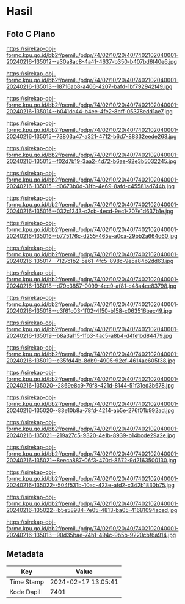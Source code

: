 # Hasil

## Foto C Plano

https://sirekap-obj-formc.kpu.go.id/bb2f/pemilu/pdpr/74/02/10/20/40/7402102040001-20240216-135012--a30a8ac8-4a41-4637-b350-b407bd6f40e6.jpg

https://sirekap-obj-formc.kpu.go.id/bb2f/pemilu/pdpr/74/02/10/20/40/7402102040001-20240216-135013--18716ab8-a406-4207-bafd-1bf792942f49.jpg

https://sirekap-obj-formc.kpu.go.id/bb2f/pemilu/pdpr/74/02/10/20/40/7402102040001-20240216-135014--b041dc44-b4ee-4fe2-8bff-05378edd1ae7.jpg

https://sirekap-obj-formc.kpu.go.id/bb2f/pemilu/pdpr/74/02/10/20/40/7402102040001-20240216-135015--73803a47-a321-4712-b6d7-88332eede263.jpg

https://sirekap-obj-formc.kpu.go.id/bb2f/pemilu/pdpr/74/02/10/20/40/7402102040001-20240216-135015--f02d7b19-3aa2-4d72-b6ae-92e3b5032245.jpg

https://sirekap-obj-formc.kpu.go.id/bb2f/pemilu/pdpr/74/02/10/20/40/7402102040001-20240216-135015--d0673b0d-31fb-4e69-8afd-c45581ad744b.jpg

https://sirekap-obj-formc.kpu.go.id/bb2f/pemilu/pdpr/74/02/10/20/40/7402102040001-20240216-135016--032c1343-c2cb-4ecd-9ec1-207e1d637b1e.jpg

https://sirekap-obj-formc.kpu.go.id/bb2f/pemilu/pdpr/74/02/10/20/40/7402102040001-20240216-135016--b775176c-d255-465e-a0ca-29bb2a664d60.jpg

https://sirekap-obj-formc.kpu.go.id/bb2f/pemilu/pdpr/74/02/10/20/40/7402102040001-20240216-135017--7127c1b2-5e61-4fc5-898c-9e5a84b2dd63.jpg

https://sirekap-obj-formc.kpu.go.id/bb2f/pemilu/pdpr/74/02/10/20/40/7402102040001-20240216-135018--d79c3857-0099-4cc9-af81-c48a4ce83798.jpg

https://sirekap-obj-formc.kpu.go.id/bb2f/pemilu/pdpr/74/02/10/20/40/7402102040001-20240216-135018--c3f61c03-1f02-4f50-b158-c063516bec49.jpg

https://sirekap-obj-formc.kpu.go.id/bb2f/pemilu/pdpr/74/02/10/20/40/7402102040001-20240216-135019--b8a3a115-1fb3-4ac5-a8b4-d4fe1bd84479.jpg

https://sirekap-obj-formc.kpu.go.id/bb2f/pemilu/pdpr/74/02/10/20/40/7402102040001-20240216-135019--c35fd44b-8db9-4905-92ef-4614ae605f38.jpg

https://sirekap-obj-formc.kpu.go.id/bb2f/pemilu/pdpr/74/02/10/20/40/7402102040001-20240216-135020--2869e8c9-79f8-421d-8144-51f31ed3b678.jpg

https://sirekap-obj-formc.kpu.go.id/bb2f/pemilu/pdpr/74/02/10/20/40/7402102040001-20240216-135020--83e10b8a-78fd-4214-ab5e-276f01b992ad.jpg

https://sirekap-obj-formc.kpu.go.id/bb2f/pemilu/pdpr/74/02/10/20/40/7402102040001-20240216-135021--219a27c5-9320-4e1b-8939-b14bcde29a2e.jpg

https://sirekap-obj-formc.kpu.go.id/bb2f/pemilu/pdpr/74/02/10/20/40/7402102040001-20240216-135021--8eeca887-06f3-470d-8672-9d2163500130.jpg

https://sirekap-obj-formc.kpu.go.id/bb2f/pemilu/pdpr/74/02/10/20/40/7402102040001-20240216-135022--504f531b-10ac-423e-afd2-c342b1830b75.jpg

https://sirekap-obj-formc.kpu.go.id/bb2f/pemilu/pdpr/74/02/10/20/40/7402102040001-20240216-135022--b5e58984-7e05-4813-ba05-41681094aced.jpg

https://sirekap-obj-formc.kpu.go.id/bb2f/pemilu/pdpr/74/02/10/20/40/7402102040001-20240216-135013--90d35bae-74b1-494c-9b5b-9220cbf6a914.jpg


## Metadata

| Key        | Value               |
| ---------- | ------------------- |
| Time Stamp | 2024-02-17 13:05:41 |
| Kode Dapil | 7401                |



